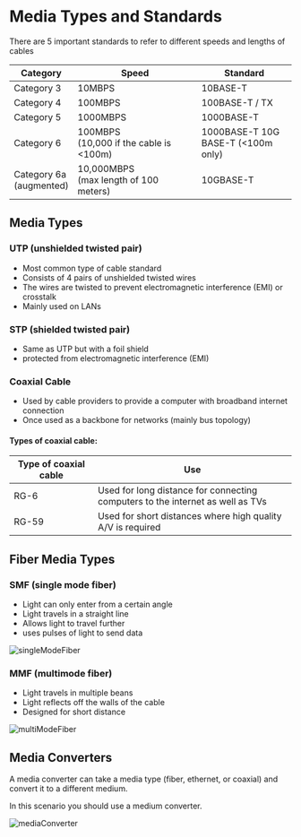# Media Types and Standards

There are 5 important standards to refer to different speeds and lengths of cables

| Category                   | Speed                                     | Standard                              |
|----------------------------|-------------------------------------------|---------------------------------------|
| Category 3                 | 10MBPS                                    | 10BASE-T                              |
| Category 4                 | 100MBPS                                   | 100BASE-T / TX                        |
| Category 5                 | 1000MBPS                                  | 1000BASE-T                            |
| Category 6                 | 100MBPS<br>(10,000 if the cable is <100m) | 1000BASE-T 10G<br>BASE-T (<100m only) |
| Category 6a<br>(augmented) | 10,000MBPS<br>(max length of 100 meters)  | 10GBASE-T                             |

## Media Types

### UTP (unshielded twisted pair)

* Most common type of cable standard
* Consists of 4 pairs of unshielded twisted wires 
* The wires are twisted to prevent electromagnetic interference (EMI) or crosstalk
* Mainly used on LANs


### STP (shielded twisted pair)

* Same as UTP but with a foil shield 
* protected from electromagnetic interference (EMI)

### Coaxial Cable
* Used by cable providers to provide a computer with  broadband internet connection
* Once used as a backbone for networks (mainly bus topology) 

#### Types of coaxial cable:
| Type of coaxial cable | Use                                                                                |
|-----------------------|------------------------------------------------------------------------------------|
| RG-6                  | Used for long distance for connecting <br>computers to the internet as well as TVs |
| RG-59                 | Used for short distances where high quality A/V is required                        |

## Fiber Media Types

### SMF (single mode fiber)

* Light can only enter from a certain angle
* Light travels in a straight line
* Allows light to travel further
* uses pulses of light to send data 

![singleModeFiber](/media/singleModeFiber.png)

### MMF (multimode fiber)
* Light travels in multiple beans
* Light reflects off the walls of the cable
* Designed for short distance

![multiModeFiber](/media/multiModeFiber.png)

## Media Converters
A media converter can take a media type (fiber, ethernet, or coaxial) and convert it to a different medium.

In this scenario you should use a medium converter.

![mediaConverter](/media/mediaConverter.png)